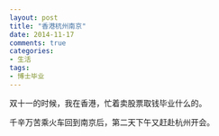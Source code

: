 ```yaml
---
layout: post
title: "香港杭州南京"
date: 2014-11-17
comments: true
categories: 
- 生活
tags:
- 博士毕业
---
```



双十一的时候，我在香港，忙着卖股票取钱毕业什么的。

千辛万苦乘火车回到南京后，第二天下午又赶赴杭州开会。
